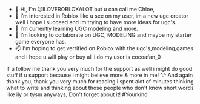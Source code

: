 - 👋 Hi, I’m @ILOVEROBLOXALOT but u can call me Chloe,
- 👀 I’m interested in Roblox like u see on my user, im a new ugc creator well i hope i succeed and im trying to have more ideas for ugc's.
- 🌱 I’m currently learning UGC modeling and more.
- 💞️ I’m looking to collaborate on UGC, MODELING and maybe my starter game everyone has.
- 📫 I'm hoping to get verrified on Roblox with the ugc's,modeling,games and i hope u will play or buy all i do my user is cocoafan_0

<!---
ILOVEROBLOXALOT/Chloe me i'd love that u follow my acc and if u follow me i might send u a message if u made that we could,i'd maybe send a message when im famous! (but i dont think i will be known 
but like once somebody told me, Never give up,if u dont believe in you u should still try u might succeed like every one else. or If u fail try again if u give up u have no hope. So u should probably
do like what this fantastic person told me, Do not give up on ur dreams! #Youarespecialthewayuare #Nobodyisperfect !!!
--->
If u follow me thank you very much for the support as well i might do good stuff if u support because i might believe more & more in me! ^.^ And again thank you, thank you very much for reading i 
spent alot of minutes thinking what to write and thinking about those people who don't know short words like ily or tysm anyways, Don't forget about it! #Yourkind
